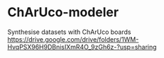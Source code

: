 # ChArUco-modeler
Synthesise datasets with ChArUco boards
https://drive.google.com/drive/folders/1WM-HvqPSX96H9DBnisIXmR4O_9zGh6z-?usp=sharing
